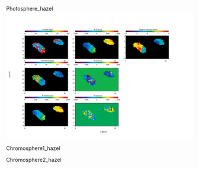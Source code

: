 
Photosphere_hazel
![photosphere](https://github.com/mbenko908/Inversion/blob/25665559b5f62e5f342785b5a6d7d58c479aa427/he_double/fig_ph.png)

Chromosphere1_hazel

Chromosphere2_hazel
